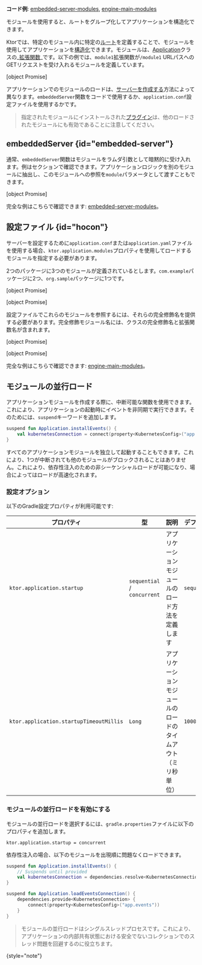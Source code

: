 [//]: # (title: モジュール)

<tldr>
<p>
<b>コード例</b>: 
<a href="https://github.com/ktorio/ktor-documentation/tree/%ktor_version%/codeSnippets/snippets/embedded-server-modules">embedded-server-modules</a>, 
<a href="https://github.com/ktorio/ktor-documentation/tree/%ktor_version%/codeSnippets/snippets/engine-main-modules">engine-main-modules</a>
</p>
</tldr>

<link-summary>モジュールを使用すると、ルートをグループ化してアプリケーションを構造化できます。</link-summary>

Ktorでは、特定のモジュール内に特定の[ルート](server-routing.md)を定義することで、モジュールを使用してアプリケーションを[構造化](server-application-structure.md)できます。モジュールは、[Application](https://api.ktor.io/ktor-server/ktor-server-core/io.ktor.server.application/-application/index.html)クラスの_[拡張関数](https://kotlinlang.org/docs/extensions.html)_です。以下の例では、`module1`拡張関数が`/module1` URLパスへのGETリクエストを受け入れるモジュールを定義しています。

[object Promise]

アプリケーションでのモジュールのロードは、[サーバーを作成する](server-create-and-configure.topic)方法によって異なります。`embeddedServer`関数をコードで使用するか、`application.conf`設定ファイルを使用するかです。

> 指定されたモジュールにインストールされた[プラグイン](server-plugins.md#install)は、他のロードされたモジュールにも有効であることに注意してください。

## embeddedServer {id="embedded-server"}

通常、`embeddedServer`関数はモジュールをラムダ引数として暗黙的に受け入れます。例は[](server-create-and-configure.topic#embedded-server)セクションで確認できます。アプリケーションロジックを別のモジュールに抽出し、このモジュールへの参照を`module`パラメータとして渡すこともできます。

[object Promise]

完全な例はこちらで確認できます: [embedded-server-modules](https://github.com/ktorio/ktor-documentation/tree/%ktor_version%/codeSnippets/snippets/embedded-server-modules)。

## 設定ファイル {id="hocon"}

サーバーを設定するために`application.conf`または`application.yaml`ファイルを使用する場合、`ktor.application.modules`プロパティを使用してロードするモジュールを指定する必要があります。

2つのパッケージに3つのモジュールが定義されているとします。`com.example`パッケージに2つ、`org.sample`パッケージに1つです。

<tabs>
<tab title="Application.kt">

[object Promise]

</tab>
<tab title="Sample.kt">

[object Promise]

</tab>
</tabs>

設定ファイルでこれらのモジュールを参照するには、それらの完全修飾名を提供する必要があります。完全修飾モジュール名には、クラスの完全修飾名と拡張関数名が含まれます。

<tabs group="config">
<tab title="application.conf" group-key="hocon">

[object Promise]

</tab>
<tab title="application.yaml" group-key="yaml">

[object Promise]

</tab>
</tabs>

完全な例はこちらで確認できます: [engine-main-modules](https://github.com/ktorio/ktor-documentation/tree/%ktor_version%/codeSnippets/snippets/engine-main-modules)。

## モジュールの並行ロード

アプリケーションモジュールを作成する際に、中断可能な関数を使用できます。これにより、アプリケーションの起動時にイベントを非同期で実行できます。そのためには、`suspend`キーワードを追加します。

```kotlin
suspend fun Application.installEvents() {
    val kubernetesConnection = connect(property<KubernetesConfig>("app.events"))
}
```

すべてのアプリケーションモジュールを独立して起動することもできます。これにより、1つが中断されても他のモジュールがブロックされることはありません。これにより、依存性注入のための非シーケンシャルロードが可能になり、場合によってはロードが高速化されます。

### 設定オプション

以下のGradle設定プロパティが利用可能です:

| プロパティ                                | 型                        | 説明                                              | デフォルト      |
|-----------------------------------------|-----------------------------|----------------------------------------------------------|--------------|
| `ktor.application.startup`              | `sequential` / `concurrent` | アプリケーションモジュールのロード方法を定義します       | `sequential` |
| `ktor.application.startupTimeoutMillis` | `Long`                      | アプリケーションモジュールのロードのタイムアウト（ミリ秒単位） | `100000`     |

### モジュールの並行ロードを有効にする

モジュールの並行ロードを選択するには、`gradle.properties`ファイルに以下のプロパティを追加します。

```none
ktor.application.startup = concurrent
```

依存性注入の場合、以下のモジュールを出現順に問題なくロードできます。

```kotlin
suspend fun Application.installEvents() {
    // Suspends until provided
    val kubernetesConnection = dependencies.resolve<KubernetesConnection>()
}

suspend fun Application.loadEventsConnection() {
    dependencies.provide<KubernetesConnection> {
        connect(property<KubernetesConfig>("app.events"))
    }
}
```

> モジュールの並行ロードはシングルスレッドプロセスです。これにより、アプリケーションの内部共有状態における安全でないコレクションでのスレッド問題を回避するのに役立ちます。
>
{style="note"}